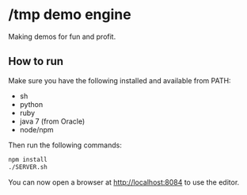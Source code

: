 /tmp demo engine
================

Making demos for fun and profit.

How to run
----------

Make sure you have the following installed and available from PATH:
 * sh
 * python
 * ruby
 * java 7 (from Oracle)
 * node/npm

Then run the following commands:
```sh
npm install
./SERVER.sh
```

You can now open a browser at <http://localhost:8084> to use the editor.
